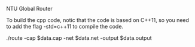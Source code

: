 NTU Global Router

To build the cpp code, notic that the code is based on C++11, so you need to add the flag -std=c++11 to compile the code.

./route -cap $data.cap -net $data.net -output $data.output